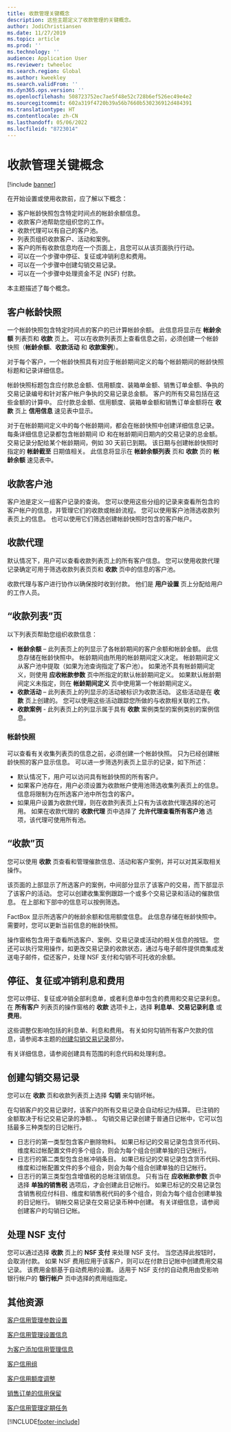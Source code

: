 ```yaml
---
title: 收款管理关键概念
description: 这些主题定义了收款管理的关键概念。
author: JodiChristiansen
ms.date: 11/27/2019
ms.topic: article
ms.prod: ''
ms.technology: ''
audience: Application User
ms.reviewer: twheeloc
ms.search.region: Global
ms.author: kweekley
ms.search.validFrom: ''
ms.dyn365.ops.version: ''
ms.openlocfilehash: 508723752ec7ae5f48e52c728b6ef526ec49e4e2
ms.sourcegitcommit: 602a319f4720b39a56b7660b530236912d484391
ms.translationtype: HT
ms.contentlocale: zh-CN
ms.lasthandoff: 05/06/2022
ms.locfileid: "8723014"
---
```

# <a name="collections-management-key-concepts"></a>收款管理关键概念

[!include [banner](../includes/banner.md)]

在开始设置或使用收款前，应了解以下概念：

- 客户帐龄快照包含特定时间点的帐龄余额信息。
- 收款客户池帮助您组织您的工作。
- 收款代理可以有自己的客户池。
- 列表页组织收款客户、活动和案例。
- 客户的所有收款信息均在一个页面上，且您可以从该页面执行行动。
- 可以在一个步骤中停征、复征或冲销利息和费用。
- 可以在一个步骤中创建勾销交易记录。
- 可以在一个步骤中处理资金不足 (NSF) 付款。

本主题描述了每个概念。

## <a name="customer-aging-snapshots"></a>客户帐龄快照

一个帐龄快照包含特定时间点的客户的已计算帐龄余额。 此信息将显示在 **帐龄余额** 列表页和 **收款** 页上。 可以在收款列表页上查看信息之前，必须创建一个帐龄快照（**帐龄余额**、**收款活动** 和 **收款案例**）。

对于每个客户，一个帐龄快照具有对应于帐龄期间定义的每个帐龄期间的帐龄快照标题和记录详细信息。

帐龄快照标题包含应付款总金额、信用额度、装箱单金额、销售订单金额、争执的交易记录编号和针对客户帐户争执的交易记录总金额。 客户的所有交易包括在这些金额的计算中。 应付款总金额、信用额度、装箱单金额和销售订单金额将在 **收款** 页上 **信用信息** 速见表中显示。

对于在帐龄期间定义中的每个帐龄期间，都会在帐龄快照中创建详细信息记录。 每条详细信息记录都包含帐龄期间 ID 和在帐龄期间日期内的交易记录的总金额。 交易记录分配给某个帐龄期间，例如 30 天前已到期。 该日期与创建帐龄快照时指定的 **帐龄截至** 日期值相关。 此信息将显示在 **帐龄余额列表** 页和 **收款** 页的 **帐龄余额** 速见表中。

## <a name="collections-customer-pools"></a>收款客户池

客户池是定义一组客户记录的查询。 您可以使用这些分组的记录来查看所包含的客户帐户的信息，并管理它们的收款或帐龄流程。 您可以使用客户池筛选收款列表页上的信息。 也可以使用它们筛选创建帐龄快照时包含的客户帐户。

## <a name="collections-agents"></a>收款代理

默认情况下，用户可以查看收款列表页上的所有客户信息。 您可以使用收款代理记录确定可用于筛选收款列表页页和 **收款** 页中的信息的客户池。

收款代理与客户进行协作以确保按时收到付款。 他们是 **用户设置** 页上分配给用户的工作人员。

## <a name="collections-list-pages"></a>“收款列表”页

以下列表页帮助您组织收款信息：

- **帐龄余额** – 此列表页上的列显示了各帐龄期间的客户余额和帐龄金额。 此信息存储在帐龄快照中。 帐龄期间由所用的帐龄期间定义决定。 帐龄期间定义从客户池中提取（如果为池查询指定了客户池）。 如果池不具有帐龄期间定义，则使用 **应收帐款参数** 页中所指定的默认帐龄期间定义。 如果默认帐龄期间定义未指定，则在 **帐龄期间定义** 页中使用第一个帐龄期间定义。
- **收款活动** – 此列表页上的列显示的活动被标识为收款活动。 这些活动是在 **收款** 页上创建的。 您可以使用这些活动跟踪您所做的与收款相关联的工作。
- **收款案例** - 此列表页上的列显示属于具有 **收款** 案例类型的案例类别的案例信息。

### <a name="aging-snapshots"></a>帐龄快照

可以查看有关收集列表页的信息之前，必须创建一个帐龄快照。 只为已经创建帐龄快照的客户显示信息。 可以进一步筛选列表页上显示的记录，如下所述：

- 默认情况下，用户可以访问具有帐龄快照的所有客户。
- 如果客户池存在，用户必须设置为收款帐户使用池筛选收集列表页上的信息。 信息将限制为在所选客户池中所包含的客户。
- 如果用户设置为收款代理，则在收款列表页上只有为该收款代理选择的池可用。 如果在收款代理的 **收款代理** 页中选择了 **允许代理查看所有客户池** 选项，该代理可使用所有池。

## <a name="collections-page"></a>“收款”页

您可以使用 **收款** 页查看和管理催款信息、活动和客户案例，并可以对其采取相关操作。

该页面的上部显示了所选客户的案例，中间部分显示了该客户的交易，而下部显示了该客户的活动。 您可以创建收集案例跟踪一个或多个交易记录和活动的催款信息。 在上部和下部中的信息可以按例筛选。

FactBox 显示所选客户的帐龄余额和信用额度信息。 此信息存储在帐龄快照中。 需要时，您可以更新当前信息的帐龄快照。

操作窗格包含用于查看所选客户、案例、交易记录或活动的相关信息的按钮。 您还可以执行常用操作，如更改交易记录的收款状态，通过与电子邮件提供商集成发送电子邮件，偿还客户，处理 NSF 支付和勾销不可托收的余额。

## <a name="waiving-reinstating-or-reversing-interest-and-fees"></a>停征、复征或冲销利息和费用

您可以停征、复征或冲销全部利息单，或者利息单中包含的费用和交易记录利息。 在 **所有客户** 列表页的操作窗格的 **收款** 选项卡上，选择 **利息单**、**交易记录利息** 或 **费用**。

这些调整仅影响包括的利息单、利息和费用。 有关如何勾销所有客户欠款的信息，请参阅本主题的[创建勾销交易记录](#creating-write-off-transactions)部分。

有关详细信息，请参阅创建具有范围的利息代码和处理利息。

## <a name="creating-write-off-transactions"></a>创建勾销交易记录

您可以在 **收款** 页和收款列表页上选择 **勾销** 来勾销坏帐。

在勾销客户的交易记录时，该客户的所有交易记录会自动标记为结算。 已注销的金额取决于标记交易记录的净额、。 勾销交易记录创建于普通日记帐中，它可以包括最多三种类型的日记帐行。

- 日志行的第一类型包含客户删除物料。 如果已标记的交易记录包含货币代码、维度和过帐配置文件的多个组合，则会为每个组合创建单独的日记帐行。
- 日志行的第二类型包含总帐冲销条目。 如果已标记的交易记录包含货币代码、维度和过帐配置文件的多个组合，则会为每个组合创建单独的日记帐行。
- 日志行的第三类型包含增值税的总帐注销信息。 只有当在 **应收帐款参数** 页中选择 **单独的销售税** 选项后，才会创建此日记帐行。 如果已标记的交易记录包含销售税应付科目、维度和销售税代码的多个组合，则会为每个组合创建单独的日记帐行。 销帐交易记录在交易记录币种中创建。 有关详细信息，请参阅创建客户的勾销日记帐。

## <a name="process-nsf-payments"></a>处理 NSF 支付

您可以通过选择 **收款** 页上的 **NSF 支付** 来处理 NSF 支付。 当您选择此按钮时，会取消付款。 如果 NSF 费用应用于该客户，则可以在付款日记帐中创建费用交易记录。 该费用金额基于自动费用的设置。 适用于 NSF 支付的自动费用由受影响银行帐户的 **银行帐户** 页中选择的费用组指定。

## <a name="additional-resources"></a>其他资源

[客户信用管理参数设置](./cm-credit-mgmt-setup.md)

[客户信用管理设置信息](./cm-setup-information.md)

[为客户添加信用管理信息](./cm-add-credit-mgmt-information-customer.md)

[客户信用组](./cm-customer-credit-groups.md)

[客户信用额度调整](./cm-credit-limit-adjustments.md)

[销售订单的信用保留](./cm-sales-order-credit-holds.md)

[客户信用管理定期任务](./cm-periodic-tasks.md)


[!INCLUDE[footer-include](../../includes/footer-banner.md)]
